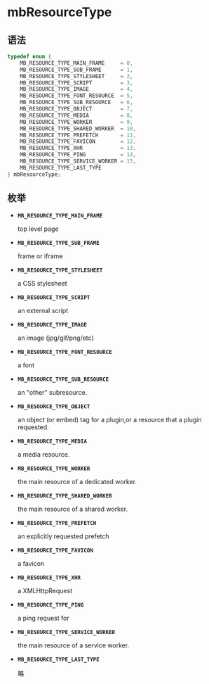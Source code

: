 # mbResourceType

## 语法

``` cpp
typedef enum {
    MB_RESOURCE_TYPE_MAIN_FRAME     = 0,
    MB_RESOURCE_TYPE_SUB_FRAME      = 1,
    MB_RESOURCE_TYPE_STYLESHEET     = 2,
    MB_RESOURCE_TYPE_SCRIPT         = 3,
    MB_RESOURCE_TYPE_IMAGE          = 4,
    MB_RESOURCE_TYPE_FONT_RESOURCE  = 5,
    MB_RESOURCE_TYPE_SUB_RESOURCE   = 6,
    MB_RESOURCE_TYPE_OBJECT         = 7,
    MB_RESOURCE_TYPE_MEDIA          = 8,
    MB_RESOURCE_TYPE_WORKER         = 9,
    MB_RESOURCE_TYPE_SHARED_WORKER  = 10,
    MB_RESOURCE_TYPE_PREFETCH       = 11,
    MB_RESOURCE_TYPE_FAVICON        = 12,
    MB_RESOURCE_TYPE_XHR            = 13,
    MB_RESOURCE_TYPE_PING           = 14,
    MB_RESOURCE_TYPE_SERVICE_WORKER = 15,
    MB_RESOURCE_TYPE_LAST_TYPE
} mbResourceType;
```

## 枚举

- **`MB_RESOURCE_TYPE_MAIN_FRAME`**

  top level page

- **`MB_RESOURCE_TYPE_SUB_FRAME`**

  frame or iframe

- **`MB_RESOURCE_TYPE_STYLESHEET`**

  a CSS stylesheet

- **`MB_RESOURCE_TYPE_SCRIPT`**

  an external script

- **`MB_RESOURCE_TYPE_IMAGE`**

  an image (jpg/gif/png/etc)

- **`MB_RESOURCE_TYPE_FONT_RESOURCE`**

  a font

- **`MB_RESOURCE_TYPE_SUB_RESOURCE`**

  an "other" subresource.

- **`MB_RESOURCE_TYPE_OBJECT`**

  an object (or embed) tag for a plugin,or a resource that a plugin requested.

- **`MB_RESOURCE_TYPE_MEDIA`**

  a media resource.

- **`MB_RESOURCE_TYPE_WORKER`**

  the main resource of a dedicated worker.

- **`MB_RESOURCE_TYPE_SHARED_WORKER`**

  the main resource of a shared worker.

- **`MB_RESOURCE_TYPE_PREFETCH`**

  an explicitly requested prefetch

- **`MB_RESOURCE_TYPE_FAVICON`**

  a favicon

- **`MB_RESOURCE_TYPE_XHR`**

  a XMLHttpRequest

- **`MB_RESOURCE_TYPE_PING`**

  a ping request for <a ping>

- **`MB_RESOURCE_TYPE_SERVICE_WORKER`**

  the main resource of a service worker.

- **`MB_RESOURCE_TYPE_LAST_TYPE`**

  略
